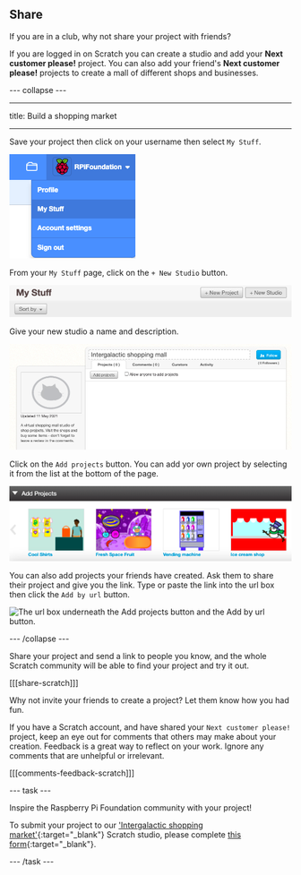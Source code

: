 ## Share

If you are in a club, why not share your project with friends?

If you are logged in on Scratch you can create a studio and add your **Next customer please!** project. You can also add your friend's **Next customer please!** projects to create a mall of different shops and businesses.

--- collapse ---

---

title: Build a shopping market

---

Save your project then click on your username then select `My Stuff`.

![the pop up menu under your account name in the top right.](images/my-stuff-menu.png)

From your `My Stuff` page, click on the `+ New Studio` button.

![The grey `New Studio` button on the `My Stuff` page.](images/create-studio.png)

Give your new studio a name and description. 

![The name box at the top of the studio and the description box on the left of the studio.](images/naming-studio.png)

Click on the `Add projects` button. You can add yor own project by selecting it from the list at the bottom of the page.

![The `Add Projects` pop up at the bottom of the page with a gallery of project thumbnails. ](images/add-your-projects.png)

You can also add projects your friends have created. Ask them to share their project and give you the link. Type or paste the link into the url box then click the `Add by url` button. 

![The url box underneath the `Add projects` button and the `Add by url` button.](images/path.png)

--- /collapse ---

Share your project and send a link to people you know, and the whole Scratch community will be able to find your project and try it out.

[[[share-scratch]]]

Why not invite your friends to create a project? Let them know how you had fun.

If you have a Scratch account, and have shared your `Next customer please!` project, keep an eye out for comments that others may make about your creation. Feedback is a great way to reflect on your work. Ignore any comments that are unhelpful or irrelevant.

[[[comments-feedback-scratch]]]

--- task ---

Inspire the Raspberry Pi Foundation community with your project!

To submit your project to our ['Intergalactic shopping market'](https://scratch.mit.edu/studios/29662180){:target="_blank"} Scratch studio, please complete [this form](https://form.raspberrypi.org/f/community-project-submissions){:target="_blank"}.

--- /task ---
